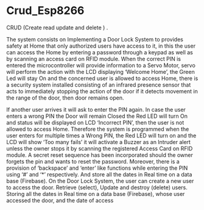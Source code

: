 # Crud_Esp8266

CRUD (Create read update and delete ) .

The system consists on Implementing a  Door Lock System to provides safety at Home that only authorized users have access to it,
in this the user can access the Home by entering a password through a keypad as well as by scanning an access card on RFID module.
When the correct PIN is entered the microcontroller will provide information to a Servo Motor, servo will perform the action with the LCD displaying ‘Welcome Home’, 
the Green Led will stay On and the concerned user is allowed to access Home, there is a security system installed consisting of an infrared presence sensor that acts 
to immediately stopping the action of the door if it detects movement in the range of the door, then door remains open. 

If another user arrives it will ask to enter the PIN again. In case the user enters a wrong PIN the Door will remain Closed the Red LED will turn On and status will be displayed
on LCD ‘Incorrect PIN’, then the user is not allowed to access Home. Therefore the system is programmed when the user enters for multiple times a Wrong PIN,
the Red LED will turn on and the LCD will show ‘Too many fails’ it will activate a Buzzer as an Intruder alert unless the owner stops it by scanning the registered Access Card on
RFID module. A secret reset sequence has been incorporated should the owner forgets the pin and wants to reset the password. Moreover, 
there is a provision of ‘backspace’ and ‘enter’ like functions while entering the PIN using ‘#’ and ‘*’ respectively. 
And store all the dates in Real time on a data base (Firebase).
On the Door Lock System, the user can create a new user to access the door. Retrieve (select), Update and destroy (delete) users.
Storing all the dates in Real time on a data base (Firebase), whose user accessed the door, and the date of access 
